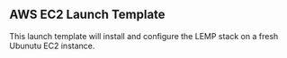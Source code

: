 ## AWS EC2 Launch Template

This launch template will install and configure the LEMP stack on a fresh Ubunutu EC2 instance. 
